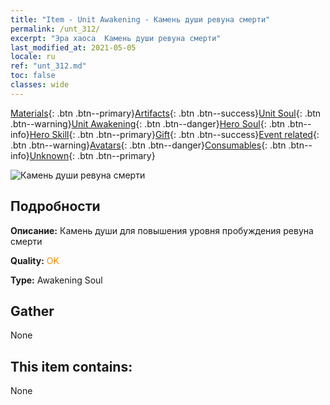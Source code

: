 ```yaml
---
title: "Item - Unit Awakening - Камень души ревуна смерти"
permalink: /unt_312/
excerpt: "Эра хаоса  Камень души ревуна смерти"
last_modified_at: 2021-05-05
locale: ru
ref: "unt_312.md"
toc: false
classes: wide
---
```

 [Materials](/ItemsRU/){: .btn .btn--primary}[Artifacts](/ItemsRU/Artifacts/){: .btn .btn--success}[Unit Soul](/ItemsRU/UnitSoul/){: .btn .btn--warning}[Unit Awakening](/ItemsRU/UnitAwakening/){: .btn .btn--danger}[Hero Soul](/ItemsRU/HeroSoul/){: .btn .btn--info}[Hero Skill](/ItemsRU/HeroSkill/){: .btn .btn--primary}[Gift](/ItemsRU/Gift/){: .btn .btn--success}[Event related](/ItemsRU/Events/){: .btn .btn--warning}[Avatars](/ItemsRU/Avatars/){: .btn .btn--danger}[Consumables](/ItemsRU/Consumables/){: .btn .btn--info}[Unknown](/ItemsRU/Unknown/){: .btn .btn--primary}

 ![Камень души ревуна смерти](/images/u/tia_kuangzhanshi.jpg)

## Подробности
 **Описание:** Камень души для повышения уровня пробуждения ревуна смерти

 **Quality:** <span style="color: #FF8C00">OK</span>

 **Type:** Awakening Soul

## Gather

  None

## This item contains:

  None

